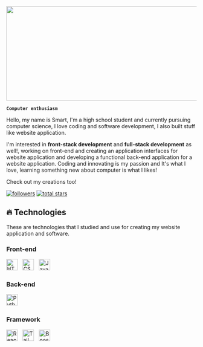 <img align="center" height="250px" width="1000px" src="https://i.pinimg.com/736x/6c/bf/dd/6cbfdd5e95b12f23f9715b9862a6da97.jpg"/>


**`Computer enthusiasm`**

Hello, my name is Smart, I'm a high school student and currently pursuing computer science, I love coding and software development, I also built stuff like website application.

I'm interested in **front-stack development** and **full-stack development** as well!, working on front-end and creating an application interfaces for website application and developing a functional back-end application for a website application. Coding and innovating is my passion and It's what I love, learning something new about computer is what I likes!

Check out my creations too!

<p align="left">
    <a href="https://github.com/MintheStar?tab=followers"><img alt="followers" title="Follow me on Github" src="https://custom-icon-badges.demolab.com/github/followers/MintheStar?color=236ad3&labelColor=1155ba&style=for-the-badge&logo=person-add&label=Follow&logoColor=white"/></a>
    <a href="https://github.com/MintheStar?tab=repositories&sort=stargazers"><img alt="total stars" title="Total stars on GitHub" src="https://custom-icon-badges.demolab.com/github/stars/MintheStar?color=55960c&style=for-the-badge&labelColor=488207&logo=star"/></a>
</p>

## 🔥 Technologies
These are technologies that I studied and use for creating my website application and software.
### Front-end
<img align="left" alt="HTML5" width="30px" style="padding-right:10px;" src="https://upload.wikimedia.org/wikipedia/commons/3/38/HTML5_Badge.svg" />
<img align="left" alt="CSS3" width="30px" style="padding-right:10px;" src="https://upload.wikimedia.org/wikipedia/commons/6/62/CSS3_logo.svg" />
<img align="left" alt="JavaScript" width="30px" style="padding-right:10px;" src="https://upload.wikimedia.org/wikipedia/commons/9/99/Unofficial_JavaScript_logo_2.svg" />

<br></br>
### Back-end
<img align="left" alt="Python" width="30px" style="padding-right:10px;" src="https://upload.wikimedia.org/wikipedia/commons/c/c3/Python-logo-notext.svg" />

<br></br>
### Framework
<img align="left" alt="React" width="30px" style="padding-right:10px;" src="https://upload.wikimedia.org/wikipedia/commons/a/a7/React-icon.svg" />
<img align="left" alt="Tailwind" width="30px" style="padding-right:10px;" src="https://upload.wikimedia.org/wikipedia/commons/d/d5/Tailwind_CSS_Logo.svg" />
<img align="left" alt="Boostrap" width="30px" style="padding-right:10px;" src="https://upload.wikimedia.org/wikipedia/commons/b/b2/Bootstrap_logo.svg" />

